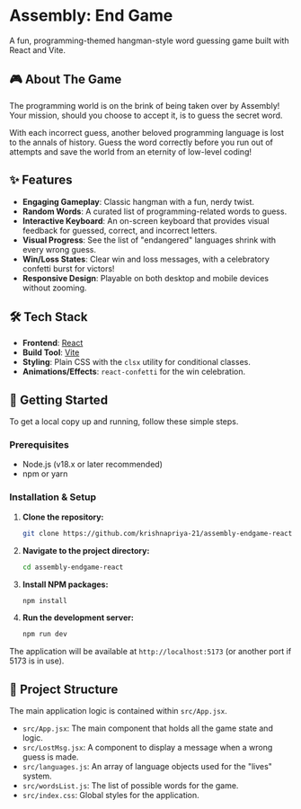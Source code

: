# Assembly: End Game

A fun, programming-themed hangman-style word guessing game built with React and Vite.



## 🎮 About The Game

The programming world is on the brink of being taken over by Assembly! Your mission, should you choose to accept it, is to guess the secret word. 

With each incorrect guess, another beloved programming language is lost to the annals of history. Guess the word correctly before you run out of attempts and save the world from an eternity of low-level coding!

## ✨ Features

- **Engaging Gameplay**: Classic hangman with a fun, nerdy twist.
- **Random Words**: A curated list of programming-related words to guess.
- **Interactive Keyboard**: An on-screen keyboard that provides visual feedback for guessed, correct, and incorrect letters.
- **Visual Progress**: See the list of "endangered" languages shrink with every wrong guess.
- **Win/Loss States**: Clear win and loss messages, with a celebratory confetti burst for victors!
- **Responsive Design**: Playable on both desktop and mobile devices without zooming.

## 🛠️ Tech Stack

- **Frontend**: [React](https://reactjs.org/)
- **Build Tool**: [Vite](https://vitejs.dev/)
- **Styling**: Plain CSS with the `clsx` utility for conditional classes.
- **Animations/Effects**: `react-confetti` for the win celebration.

## 🚀 Getting Started

To get a local copy up and running, follow these simple steps.

### Prerequisites

- Node.js (v18.x or later recommended)
- npm or yarn

### Installation & Setup

1. **Clone the repository:**
   ```sh
   git clone https://github.com/krishnapriya-21/assembly-endgame-react.git
   ```

2. **Navigate to the project directory:**
   ```sh
   cd assembly-endgame-react
   ```

3. **Install NPM packages:**
   ```sh
   npm install
   ```

4. **Run the development server:**
   ```sh
   npm run dev
   ```

The application will be available at `http://localhost:5173` (or another port if 5173 is in use).

## 📂 Project Structure

The main application logic is contained within `src/App.jsx`.

- `src/App.jsx`: The main component that holds all the game state and logic.
- `src/LostMsg.jsx`: A component to display a message when a wrong guess is made.
- `src/languages.js`: An array of language objects used for the "lives" system.
- `src/wordsList.js`: The list of possible words for the game.
- `src/index.css`: Global styles for the application.
